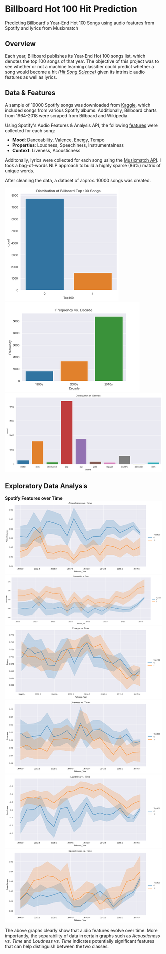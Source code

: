 # Billboard Hot 100 Hit Prediction
Predicting Billboard's Year-End Hot 100 Songs using audio features from Spotify and lyrics from Musixmatch

## Overview
Each year, Billboard publishes its Year-End Hot 100 songs list, which denotes the top 100 songs of that year. The objective of this project was to see whether or not a machine learning classifier could predict whether a song would become a hit *([Hit Song Science](https://en.wikipedia.org/wiki/Hit_Song_Science))* given its intrinsic audio features as well as lyrics.

## Data & Features
A sample of 19000 Spotify songs was downloaded from [Kaggle](https://www.kaggle.com/edalrami/19000-spotify-songs), which included songs from various Spotify albums. Additionally, Billboard charts from 1964-2018 were scraped from Billboard and Wikipedia.

Using Spotify's Audio Features & Analysis API, the following [features](https://developer.spotify.com/documentation/web-api/reference/tracks/get-audio-features/) were collected for each song: 
- **Mood**: Danceability, Valence, Energy, Tempo
- **Properties**: Loudness, Speechiness, Instrumentalness
- **Context**: Liveness, Acousticness

Additonally, lyrics were collected for each song using the [Musixmatch API](https://developer.musixmatch.com/documentation/api-reference/track-lyrics-get). I took a bag-of-words NLP approach to build a highly sparse (86%) matrix of unique words.

After cleaning the data, a dataset of approx. 10000 songs was created.

![](images/data-distribution.png)
![](images/fig-vs-decade.png)
![](images/genre-dist.png)

## Exploratory Data Analysis

**Spotify Features over Time**
![](images/acoustic-vs-time.png)
![](images/dance-vs-time.png)
![](images/energy-vs-time.png)
![](images/live-vs-time.png)
![](images/loud-vs-time.png)
![](images/speech-vs-time.png)

The above graphs clearly show that audio features evolve over time. More importantly, the separability of data in certain graphs such as *Acousticness vs. Time* and *Loudness vs. Time* indicates potentially significant features that can help distinguish between the two classes.
